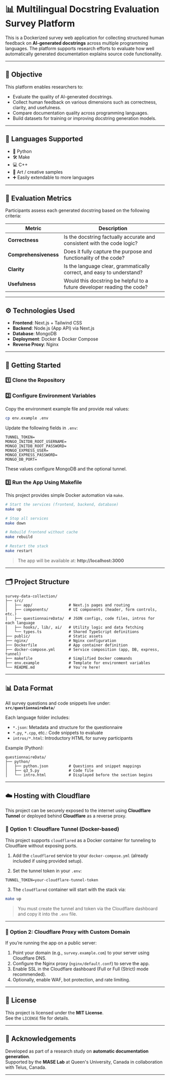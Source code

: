 
# 📊 Multilingual Docstring Evaluation Survey Platform

This is a Dockerized survey web application for collecting structured human feedback on **AI-generated docstrings** across multiple programming languages. The platform supports research efforts to evaluate how well automatically generated documentation explains source code functionality.

---

## 🎯 Objective

This platform enables researchers to:

- Evaluate the quality of AI-generated docstrings.
- Collect human feedback on various dimensions such as correctness, clarity, and usefulness.
- Compare documentation quality across programming languages.
- Build datasets for training or improving docstring generation models.

---

## 🧪 Languages Supported

- 🐍 Python
- 🛠️ Make
- 💻 C++
- 🎨 Art / creative samples
- ➕ Easily extendable to more languages

---

## 🧠 Evaluation Metrics

Participants assess each generated docstring based on the following criteria:

| Metric              | Description                                                                 |
|---------------------|-----------------------------------------------------------------------------|
| **Correctness**     | Is the docstring factually accurate and consistent with the code logic?     |
| **Comprehensiveness** | Does it fully capture the purpose and functionality of the code?            |
| **Clarity**         | Is the language clear, grammatically correct, and easy to understand?       |
| **Usefulness**      | Would this docstring be helpful to a future developer reading the code?     |

---

## ⚙️ Technologies Used

- **Frontend**: Next.js + Tailwind CSS
- **Backend**: Node.js (App API) via Next.js
- **Database**: MongoDB
- **Deployment**: Docker & Docker Compose
- **Reverse Proxy**: Nginx

---

## 🚀 Getting Started

### 1️⃣ Clone the Repository


### 2️⃣ Configure Environment Variables

Copy the environment example file and provide real values:

```bash
cp env.example .env
```

Update the following fields in `.env`:

```env
TUNNEL_TOKEN=
MONGO_INITDB_ROOT_USERNAME=
MONGO_INITDB_ROOT_PASSWORD=
MONGO_EXPRESS_USER=
MONGO_EXPRESS_PASSWORD=
MONGO_DB_PORT=
```

These values configure MongoDB and the optional tunnel.

### 3️⃣ Run the App Using Makefile

This project provides simple Docker automation via `make`.

```bash
# Start the services (frontend, backend, database)
make up

# Stop all services
make down

# Rebuild frontend without cache
make rebuild

# Restart the stack
make restart
```

> The app will be available at: **http://localhost:3000**

---

## 🗂️ Project Structure

```
survey-data-collection/
├── src/
│   ├── app/                # Next.js pages and routing
│   ├── components/         # UI components (header, form controls, etc.)
│   ├── questionnaireData/  # JSON configs, code files, intros for each language
│   ├── hooks/, lib/, ai/   # Utility logic and data fetching
│   └── types.ts            # Shared TypeScript definitions
├── public/                 # Static assets
├── nginx/                  # Nginx configuration
├── Dockerfile              # App container definition
├── docker-compose.yml      # Service composition (app, DB, express, tunnel)
├── makefile                # Simplified Docker commands
├── env.example             # Template for environment variables
└── README.md               # You're here!
```

---

## 📊 Data Format

All survey questions and code snippets live under:  
**`src/questionnaireData/`**

Each language folder includes:

- `*.json`: Metadata and structure for the questionnaire
- `*.py`, `*.cpp`, etc.: Code snippets to evaluate
- `intros/*.html`: Introductory HTML for survey participants

Example (Python):

```
questionnaireData/
├── python/
│   ├── python.json         # Questions and snippet mappings
│   ├── q3_5.py             # Code file
│   └── intro.html          # Displayed before the section begins
```

---

## ☁️ Hosting with Cloudflare

This project can be securely exposed to the internet using **Cloudflare Tunnel** or deployed behind **Cloudflare** as a reverse proxy.

### 🔐 Option 1: Cloudflare Tunnel (Docker-based)

This project supports `cloudflared` as a Docker container for tunneling to Cloudflare without exposing ports.

1. Add the `cloudflared` service to your `docker-compose.yml` (already included if using provided setup).

2. Set the tunnel token in your `.env`:

```env
TUNNEL_TOKEN=your-cloudflare-tunnel-token
```

3. The `cloudflared` container will start with the stack via:

```bash
make up
```


> You must create the tunnel and token via the Cloudflare dashboard and copy it into the `.env` file.

---

### 🚀 Option 2: Cloudflare Proxy with Custom Domain

If you’re running the app on a public server:

1. Point your domain (e.g., `survey.example.com`) to your server using Cloudflare DNS.
2. Configure the Nginx proxy (`nginx/default.conf`) to serve the app.
3. Enable SSL in the Cloudflare dashboard (Full or Full (Strict) mode recommended).
4. Optionally, enable WAF, bot protection, and rate limiting.

---

## 📜 License

This project is licensed under the **MIT License**.  
See the `LICENSE` file for details.

---

## 🧠 Acknowledgements

Developed as part of a research study on **automatic documentation generation**.  
Supported by the **MASE Lab** at Queen's University, Canada in collaboration with Telus, Canada.

---
